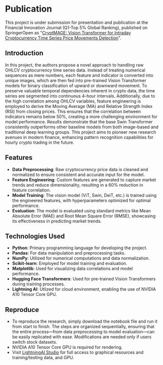 # Publication 

This project is under submission for presentation and publication at the Financial Innovation Journal (Q1-Top 5% Global Ranking), published on SpringerOpen as "[CryptMAGE: Vision Transformer for Intraday Cryptocurrency Time Series Price Movements Detection](https://lightning.ai/s3926339/studios/cryptmage-from-coins-to-images)". 

## Introduction 
In this project, the authors propose a novel approach to handling raw OHLCV cryptocurrency time series data. Instead of treating numerical sequences as mere numbers, each feature and indicator is converted into unique images, which are then fed into pre-trained Vision Transformer models for binary classification of upward or downward movement. To preserve valuable temporal dependencies inherent in crypto data, the time series are segmented into continuous 4-hour intervals. Additionally, due to the high correlation among OHLCV variables, feature engineering is employed to derive the Moving Average (MA) and Relative Strength Index (RSI) from closing prices. This ensures that the correlation between indicators remains below 50%, creating a more challenging environment for model performance. Results demonstrate that the base Swin Transformer consistently outperforms other baseline models from both image-based and traditional deep learning groups. This project aims to pioneer new research avenues in modern finance, enhancing pattern recognition capabilities for hourly crypto trading in the future.

## Features

- **Data Preprocessing**: Raw cryptocurrency price data is cleaned and normalized to ensure consistent and accurate input for the model.
- **Feature Engineering**: Custom features are generated to capture market trends and reduce dimensionality, resulting in a 60% reduction in feature correlation.
- **Model Training**: The vision model (ViT, Swin, DeiT, etc.) is trained using the engineered features, with hyperparameters optimized for optimal performance.
- **Evaluation**: The model is evaluated using standard metrics like Mean Absolute Error (MAE) and Root Mean Square Error (RMSE), showcasing its effectiveness in predicting market trends.

## Technologies Used

- **Python**: Primary programming language for developing the project.
- **Pandas**: For data manipulation and preprocessing tasks.
- **NumPy**: Utilized for numerical computations and data normalization.
- **Scikit-learn**: Employed for model training and evaluation.
- **Matplotlib**: Used for visualizing data correlations and model performance.
- **Hugging Face Transformers**: Used for pre-trained Vision Transformers during training processes.
- **Lightning AI**: Utlized for cloud environment, enabling the use of NVIDIA A10 Tensor Core GPU.

## Reproduce

- To reproduce the research, simply download the notebook file and run it from start to finish. The steps are organized sequentially, ensuring that the entire process—from data preprocessing to model evaluation—can be easily replicated with ease. Modifications are needed only if users switch stock datasets. 
- NVIDIA A10 Tensor Core GPU is required for rendering.
- Visit [LightningAI Studio](https://lightning.ai/s3926339/studios/cryptmage-from-coins-to-images) for full access to graphical resources and training/testing data, and GPU. 
